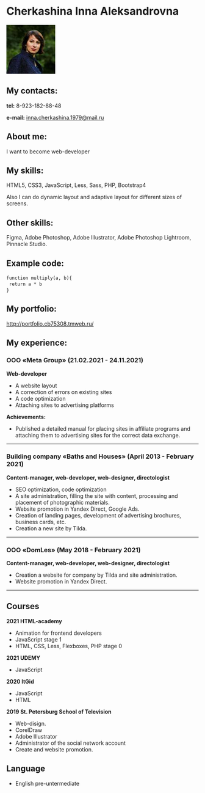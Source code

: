 # Cherkashina Inna Aleksandrovna

![my photo](my_photo.jpg)

## My contacts:
**tel:**  8-923-182-88-48

**e-mail:**  inna.cherkashina.1979@mail.ru

## About me:

I want to become web-developer

## My skills:
HTML5, CSS3, JavaScript, Less, Sass, PHP, Bootstrap4

Also I can do dynamic layout and adaptive layout for different sizes of screens.

## Other skills:
Figma, Adobe Photoshop, Adobe Illustrator, Adobe Photoshop Lightroom, Pinnacle Studio.

## Example code:
```
function multiply(a, b){
 return a * b
}
```
## My portfolio:
http://portfolio.cb75308.tmweb.ru/

## My experience:
    
### ООО «Meta Group» (21.02.2021 - 24.11.2021)

**Web-developer**

* A website layout 
* A correction of errors on existing sites
* A code optimization
* Attaching sites to advertising platforms

**Achievements:**
* Published a detailed manual for placing sites in affiliate programs and attaching them to advertising sites for the correct data exchange.
----------

### Building company «Baths and Houses» (April 2013 - February 2021)
**Content-manager, web-developer, web-designer, directologist**
* SEO optimization, code optimization
* A site administration, filling the site with content, processing and placement of photographic materials.
* Website promotion in Yandex Direct, Google Ads.
* Creation of landing pages, development of advertising brochures, business cards, etc.
* Creation a new site by Tilda.
-----

### ООО «DomLes» (May 2018 - February 2021)
**Content-manager, web-developer, web-designer, directologist**
* Creation a website for company by Tilda and site administration.
* Website promotion in Yandex Direct.
-----
## Courses

**2021 HTML-academy**
* Animation for frontend developers
* JavaScript stage 1
* HTML, CSS, Less, Flexboxes, PHP stage 0

**2021 UDEMY**
* JavaScript 

**2020 ItGid**
* JavaScript
* HTML

**2019 St. Petersburg School of Television**
* Web-disign.
* CorelDraw
* Adobe Illustrator
* Administrator of the social network account
* Create and website promotion.

## Language
* English pre-untermediate

